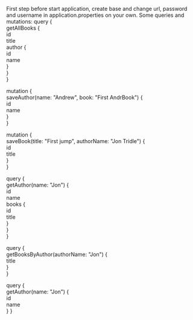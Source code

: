 First step before start application, create base and change url, password and username in application.properties on your own.
Some queries and mutations:
query {<br/>
    getAllBooks {<br/>
    id<br/>
    title<br/>
    author {<br/>
      id<br/>
      name<br/>
    }<br/>
  }<br/>
}

mutation {<br/>
  saveAuthor(name: "Andrew", book: "First AndrBook") {<br/>
    id<br/>
    name<br/>
  }<br/>
}<br/>

mutation {<br/>
  saveBook(title: "First jump", authorName: "Jon Tridle") {<br/>
    id<br/>
    title<br/>
  }<br/>
}<br/>

query {<br/>
  getAuthor(name: "Jon") {<br/>
    id<br/>
    name<br/>
    books {<br/>
      id<br/>
      title<br/>
    }<br/>
  }<br/>
}

query {<br/>
  getBooksByAuthor(authorName: "Jon") {<br/>
    title<br/>
  }<br/>
}<br/>

query {<br/>
  getAuthor(name: "Jon") {<br/>
    id<br/>
    name<br/>
  }
}
